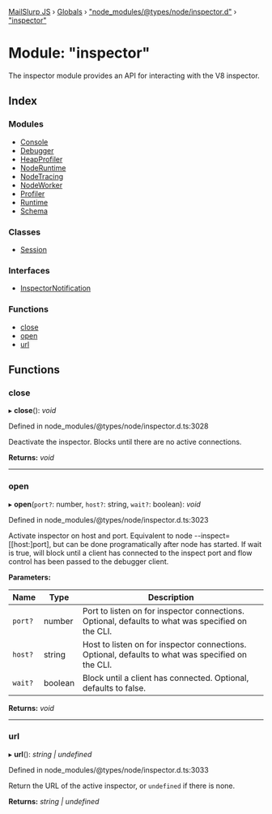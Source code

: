 [MailSlurp JS](../README.md) › [Globals](../globals.md) › ["node_modules/@types/node/inspector.d"](_node_modules__types_node_inspector_d_.md) › ["inspector"](_node_modules__types_node_inspector_d_._inspector_.md)

# Module: "inspector"

The inspector module provides an API for interacting with the V8 inspector.

## Index

### Modules

* [Console](_node_modules__types_node_inspector_d_._inspector_.console.md)
* [Debugger](_node_modules__types_node_inspector_d_._inspector_.debugger.md)
* [HeapProfiler](_node_modules__types_node_inspector_d_._inspector_.heapprofiler.md)
* [NodeRuntime](_node_modules__types_node_inspector_d_._inspector_.noderuntime.md)
* [NodeTracing](_node_modules__types_node_inspector_d_._inspector_.nodetracing.md)
* [NodeWorker](_node_modules__types_node_inspector_d_._inspector_.nodeworker.md)
* [Profiler](_node_modules__types_node_inspector_d_._inspector_.profiler.md)
* [Runtime](_node_modules__types_node_inspector_d_._inspector_.runtime.md)
* [Schema](_node_modules__types_node_inspector_d_._inspector_.schema.md)

### Classes

* [Session](../classes/_node_modules__types_node_inspector_d_._inspector_.session.md)

### Interfaces

* [InspectorNotification](../interfaces/_node_modules__types_node_inspector_d_._inspector_.inspectornotification.md)

### Functions

* [close](_node_modules__types_node_inspector_d_._inspector_.md#close)
* [open](_node_modules__types_node_inspector_d_._inspector_.md#open)
* [url](_node_modules__types_node_inspector_d_._inspector_.md#url)

## Functions

###  close

▸ **close**(): *void*

Defined in node_modules/@types/node/inspector.d.ts:3028

Deactivate the inspector. Blocks until there are no active connections.

**Returns:** *void*

___

###  open

▸ **open**(`port?`: number, `host?`: string, `wait?`: boolean): *void*

Defined in node_modules/@types/node/inspector.d.ts:3023

Activate inspector on host and port. Equivalent to node --inspect=[[host:]port], but can be done programatically after node has started.
If wait is true, will block until a client has connected to the inspect port and flow control has been passed to the debugger client.

**Parameters:**

Name | Type | Description |
------ | ------ | ------ |
`port?` | number | Port to listen on for inspector connections. Optional, defaults to what was specified on the CLI. |
`host?` | string | Host to listen on for inspector connections. Optional, defaults to what was specified on the CLI. |
`wait?` | boolean | Block until a client has connected. Optional, defaults to false.  |

**Returns:** *void*

___

###  url

▸ **url**(): *string | undefined*

Defined in node_modules/@types/node/inspector.d.ts:3033

Return the URL of the active inspector, or `undefined` if there is none.

**Returns:** *string | undefined*
